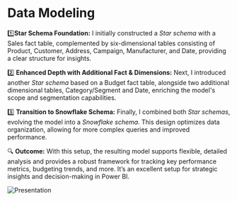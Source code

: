 # Data Modeling

1️⃣**Star Schema Foundation:** I initially constructed a *Star schema* with a Sales fact table, complemented by six-dimensional tables consisting of Product, Customer, Address, Campaign, Manufacturer, and Date, providing a clear structure for insights.

2️⃣ **Enhanced Depth with Additional Fact & Dimensions:** Next, I introduced another *Star schema* based on a Budget fact table, alongside two additional dimensional tables, Category/Segment and Date, enriching the model's scope and segmentation capabilities.

3️⃣ **Transition to Snowflake Schema:** Finally, I combined both *Star schemas*, evolving the model into a *Snowflake schema*. This design optimizes data organization, allowing for more complex queries and improved performance.

🔍 **Outcome:** With this setup, the resulting model supports flexible, detailed analysis and provides a robust framework for tracking key performance metrics, budgeting trends, and more. It’s an excellent setup for strategic insights and decision-making in Power BI.

![Presentation](https://github.com/user-attachments/assets/305f3ce2-d992-4070-8804-3826ac9ecdcf)
